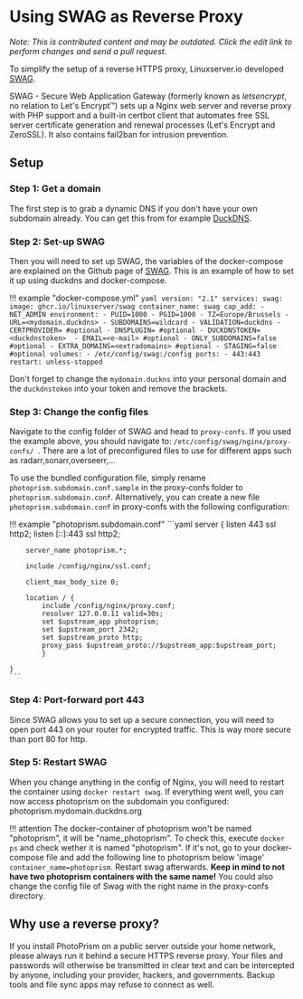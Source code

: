# Using SWAG as Reverse Proxy

*Note: This is contributed content and may be outdated. Click the edit link to perform changes and send a pull request.*

To simplify the setup of a reverse HTTPS proxy, Linuxserver.io developed [SWAG](https://github.com/linuxserver/docker-swag).

SWAG - Secure Web Application Gateway (formerly known as *letsencrypt*, no relation to Let's Encrypt™) sets up a Nginx
web server and reverse proxy with PHP support and a built-in certbot client that automates free SSL server certificate
generation and renewal processes (Let's Encrypt and ZeroSSL). It also contains fail2ban for intrusion prevention.

## Setup ##

### Step 1: Get a domain ###

The first step is to grab a dynamic DNS if you don't have your own subdomain already. You can get this from for example [DuckDNS](https://www.duckdns.org).

### Step 2: Set-up SWAG ###

Then you will need to set up SWAG, the variables of the docker-compose are explained on the Github page of [SWAG](https://github.com/linuxserver/docker-swag).
This is an example of how to set it up using duckdns and docker-compose. 

!!! example "docker-compose.yml"
    ```yaml
	version: "2.1"
	services:
	 swag:
   	 image: ghcr.io/linuxserver/swag
   	 container_name: swag
    		cap_add:
     		- NET_ADMIN
   		environment:
      		- PUID=1000
      		- PGID=1000
      		- TZ=Europe/Brussels
      		- URL=<mydomain.duckdns>
      		- SUBDOMAINS=wildcard
      		- VALIDATION=duckdns
      		- CERTPROVIDER= #optional
      		- DNSPLUGIN= #optional
      		- DUCKDNSTOKEN=<duckdnstoken> 
      		- EMAIL=<e-mail> #optional
      		- ONLY_SUBDOMAINS=false #optional
      		- EXTRA_DOMAINS=<extradomains> #optional
      		- STAGING=false #optional
    		volumes:
      		- /etc/config/swag:/config
    		ports:
      		- 443:443
    		restart: unless-stopped
    ```

Don't forget to change the <code>mydomain.duckns</code> into your personal domain and the <code>duckdnstoken</code> into your token and remove the brackets.

### Step 3: Change the config files ###

Navigate to the config folder of SWAG and head to <code>proxy-confs</code>. If you used the example above, you should navigate to: <code>/etc/config/swag/nginx/proxy-confs/ </code>.
There are a lot of preconfigured files to use for different apps such as radarr,sonarr,overseerr,... 

To use the bundled configuration file, simply rename <code>photoprism.subdomain.conf.sample</code> in the proxy-confs folder to <code>photoprism.subdomain.conf</code>.
Alternatively, you can create a new file <code>photoprism.subdomain.conf</code> in proxy-confs with the following configuration:

!!! example "photoprism.subdomain.conf"
    ```yaml
	server {
    	listen 443 ssl http2;
    	listen [::]:443 ssl http2;

    	server_name photoprism.*;

    	include /config/nginx/ssl.conf;

    	client_max_body_size 0;

    	location / {
        	include /config/nginx/proxy.conf;
        	resolver 127.0.0.11 valid=30s;
        	set $upstream_app photoprism;
        	set $upstream_port 2342;
        	set $upstream_proto http;
        	proxy_pass $upstream_proto://$upstream_app:$upstream_port;
    		}

	}	
    ```

### Step 4: Port-forward port 443 ###

Since SWAG allows you to set up a secure connection, you will need to open port 443 on your router for encrypted traffic. This is way more secure than port 80 for http.

### Step 5: Restart SWAG ##

When you change anything in the config of Nginx, you will need to restart the container using <code>docker restart swag</code>.
If everything went well, you can now access photoprism on the subdomain you configured: photoprism.mydomain.duckdns.org

!!! attention
    The docker-container of photoprism won't be named "photoprism", it will be "name_photoprism".
    To check this, execute <code>docker ps</code> and check wether it is named "photoprism".
    If it's not, go to your docker-compose file and add the following line to photoprism below 'image' <code>container_name=photoprism</code>. Restart swag afterwards.
    <b>Keep in mind to not have two photoprism containers with the same name!</b> 
    You could also change the config file of Swag with the right name in the proxy-confs directory.

## Why use a reverse proxy? ##

If you install PhotoPrism on a public server outside your home network, please always run it behind a secure
HTTPS reverse proxy. Your files and passwords will otherwise be transmitted in clear text and can be intercepted
by anyone, including your provider, hackers, and governments. Backup tools and file sync apps may refuse to
connect as well.